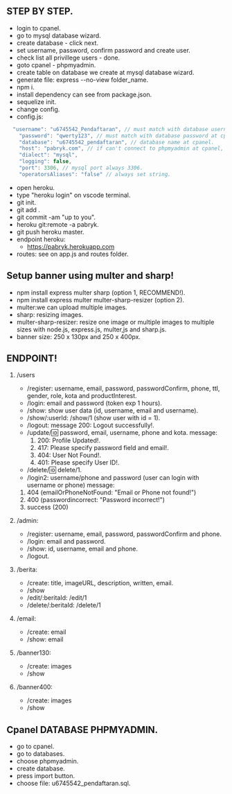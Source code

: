 ## STEP BY STEP.
* login to cpanel.
* go to mysql database wizard.
* create database - click next.
* set username, password, confirm password and create user.
* check list all privillege users - done.
* goto cpanel - phpmyadmin.
* create table on database we create at mysql database wizard.
* generate file: express --no-view folder_name.
* npm i.
* install dependency can see from package.json.
* sequelize init.
* change config.
* config.js:
```javascript
  "username": "u6745542_Pendaftaran", // must match with database username at cpanel.
    "password": "qwerty123", // must match with database password at cpanel when we create.
    "database": "u6745542_pendaftaran", // database name at cpanel.
    "host": "pabryk.com", // if can't connect to phpmyadmin at cpanel, we can use domain or use this ip address "%.%.%.%" sso that all ip can be accessed.
    "dialect": "mysql", 
    "logging": false,
    "port": 3306, // mysql port always 3306.
    "operatorsAliases": "false" // always set string.
```
* open heroku.
* type "heroku login" on vscode terminal.
* git init.
* git add .
* git commit -am "up to you".
* heroku git:remote -a pabryk.
* git push heroku master.
* endpoint heroku:
  - https://pabryk.herokuapp.com
* routes: see on app.js and routes folder.

## Setup banner using multer and sharp!
* npm install express multer sharp (option 1, RECOMMEND!).
* npm install express multer multer-sharp-resizer (option 2).
* multer:we can upload multiple images.
* sharp: resizing images.
* multer-sharp-resizer: resize one image or multiple images to multiple sizes with node.js, express.js, multer,js and sharp.js.
* banner size: 250 x 130px and 250 x 400px.

## ENDPOINT!
1. /users
   * /register: username, email, password, passwordConfirm, phone, ttl, gender, role, kota and productInterest.
   * /login: email and password (token exp 1 hours).
   * /show: show user data (id, username, email and username).
   * /show/:userId: /show/1 (show user with id = 1).
   * /logout: message 200: Logout successfully!.
   * /update/:id: password, email, username, phone and kota.
     message: 
      1. 200: Profile Updated!.
      2. 417: Please specify password field and email!.
      3. 404: User Not Found!.
      4. 401: Please specify User ID!.
   * /delete/:id: delete/1.
    * /login2: username/phone and password (user can login with username or phone)
     message:
     1. 404 (emailOrPhoneNotFound: "Email or Phone not found!")
     2. 400 (passwordincorrect: "Password incorrect!")
     3. success (200)

2. /admin:
   * /register: username, email, password, passwordConfirm and phone.
   * /login: email and password.
   * /show: id, username, email and phone.
   * /logout.

3. /berita:
   * /create: title, imageURL, description, written, email.
   * /show
   * /edit/:beritaId: /edit/1
   * /delete/:beritaId: /delete/1

4. /email:
   * /create: email
   * /show: email

5. /banner130:
   * /create: images
   * /show

6. /banner400:
   * /create: images
   * /show

## Cpanel DATABASE PHPMYADMIN.
* go to cpanel.
* go to databases.
* choose phpmyadmin.
* create database.
* press import button.
* choose file: u6745542_pendaftaran.sql.